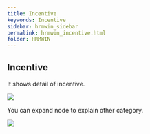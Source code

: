 ```yaml
---
title: Incentive
keywords: Incentive
sidebar: hrmwin_sidebar
permalink: hrmwin_incentive.html
folder: HRMWIN
---
```


## Incentive

It shows detail of incentive.

![](http://docs.risersoft.com/hrmnirvana/ImagesExt/image8_107.jpg)

You can expand node to explain other category.

![](http://docs.risersoft.com/hrmnirvana/ImagesExt/image8_108.jpg)
